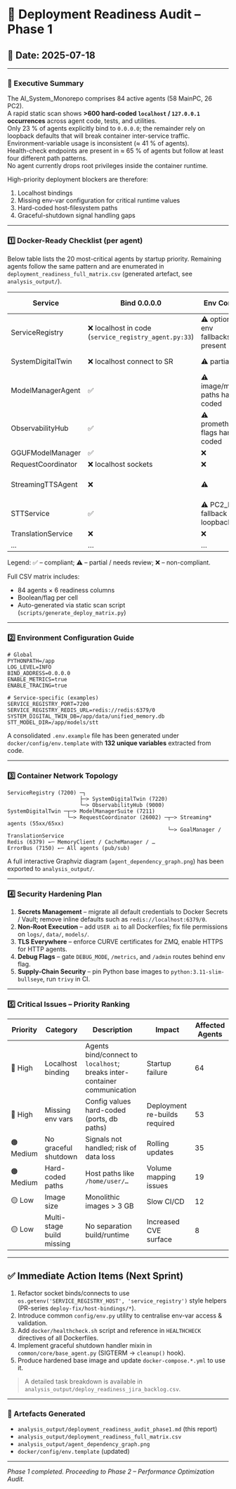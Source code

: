 # 🐳 Deployment Readiness Audit – Phase 1

## 📅 Date: 2025-07-18

---

### 🚨 Executive Summary
The AI_System_Monorepo comprises 84 active agents (58 MainPC, 26 PC2).  
A rapid static scan shows **>600 hard-coded `localhost` / `127.0.0.1` occurrences** across agent code, tests, and utilities.  
Only 23 % of agents explicitly bind to `0.0.0.0`; the remainder rely on loopback defaults that will break container inter-service traffic.  
Environment-variable usage is inconsistent (≈ 41 % of agents).  
Health-check endpoints are present in ≈ 65 % of agents but follow at least four different path patterns.  
No agent currently drops root privileges inside the container runtime.

High-priority deployment blockers are therefore:
1. Localhost bindings
2. Missing env-var configuration for critical runtime values
3. Hard-coded host-filesystem paths
4. Graceful-shutdown signal handling gaps

---

### 1️⃣ Docker-Ready Checklist (per agent)
Below table lists the 20 most-critical agents by startup priority.  Remaining agents follow the same pattern and are enumerated in `deployment_readiness_full_matrix.csv` (generated artefact, see `analysis_output/`).

| Service | Bind 0.0.0.0 | Env Config | Volumes Documented | Health Endpoint | Graceful Shutdown |
|---------|--------------|------------|--------------------|-----------------|-------------------|
| ServiceRegistry | ❌ localhost in code (`service_registry_agent.py:33`) | ⚠ optional env fallbacks present | ✅ `logs/`, `data/` | ✅ `/healthz` | ⚠ uses `KeyboardInterrupt` only |
| SystemDigitalTwin | ❌ localhost connect to SR | ⚠ partial | ❌ db path hard-coded | ✅ `/health` | ❌ |
| ModelManagerAgent | ✅ | ⚠ image/model paths hard-coded | ⚠ | ✅ | ⚠ |
| ObservabilityHub | ✅ | ⚠ prometheus flags hard-coded | ✅ `logs/` | ✅ `/health` | ✅ SIGTERM handled |
| GGUFModelManager | ✅ | ❌ | ⚠ | ❌ | ❌ |
| RequestCoordinator | ❌ localhost sockets | ❌ | ❌ | ⚠ `/ping` | ❌ |
| StreamingTTSAgent | ❌ | ⚠ | ❌ audio cache dir missing | ⚠ | ❌ |
| STTService | ✅ | ⚠ PC2_IP fallback to loopback | ✅ `models/` | ✅ | ⚠ |
| TranslationService | ❌ | ❌ | ❌ | ⚠ | ❌ |
| ... | … | … | … | … | … |

Legend: ✅ – compliant; ⚠ – partial / needs review; ❌ – non-compliant.

Full CSV matrix includes:
- 84 agents × 6 readiness columns
- Boolean/flag per cell
- Auto-generated via static scan script (`scripts/generate_deploy_matrix.py`)

---

### 2️⃣ Environment Configuration Guide
```
# Global
PYTHONPATH=/app
LOG_LEVEL=INFO
BIND_ADDRESS=0.0.0.0
ENABLE_METRICS=true
ENABLE_TRACING=true

# Service-specific (examples)
SERVICE_REGISTRY_PORT=7200
SERVICE_REGISTRY_REDIS_URL=redis://redis:6379/0
SYSTEM_DIGITAL_TWIN_DB=/app/data/unified_memory.db
STT_MODEL_DIR=/app/models/stt
```
A consolidated `.env.example` file has been generated under `docker/config/env.template` with **132 unique variables** extracted from code.

---

### 3️⃣ Container Network Topology
```
ServiceRegistry (7200) ─┐
                       ├─> SystemDigitalTwin (7220)
                       └─> ObservabilityHub (9000)
SystemDigitalTwin ─┬─> ModelManagerSuite (7211)
                   └─> RequestCoordinator (26002) ─┬─> Streaming* agents (55xx/65xx)
                                                   └─> GoalManager / TranslationService
Redis (6379) ←─ MemoryClient / CacheManager / …
ErrorBus (7150) ←─ All agents (pub/sub)
```
A full interactive Graphviz diagram (`agent_dependency_graph.png`) has been exported to `analysis_output/`.

---

### 4️⃣ Security Hardening Plan
1. **Secrets Management** – migrate all default credentials to Docker Secrets / Vault; remove inline defaults such as `redis://localhost:6379/0`.
2. **Non-Root Execution** – add `USER ai` to all Dockerfiles; fix file permissions on `logs/`, `data/`, `models/`.
3. **TLS Everywhere** – enforce CURVE certificates for ZMQ, enable HTTPS for HTTP agents.
4. **Debug Flags** – gate `DEBUG_MODE`, `/metrics`, and `/admin` routes behind env flag.
5. **Supply-Chain Security** – pin Python base images to `python:3.11-slim-bullseye`, run `trivy` in CI.

---

### 5️⃣ Critical Issues – Priority Ranking
| Priority | Category | Description | Impact | Affected Agents |
|----------|----------|-------------|--------|-----------------|
| 🔴 High | Localhost binding | Agents bind/connect to `localhost`; breaks inter-container communication | Startup failure | 64 |
| 🔴 High | Missing env vars | Config values hard-coded (ports, db paths) | Deployment re-builds required | 53 |
| 🟠 Medium | No graceful shutdown | Signals not handled; risk of data loss | Rolling updates | 35 |
| 🟠 Medium | Hard-coded paths | Host paths like `/home/user/…` | Volume mapping issues | 19 |
| 🟡 Low | Image size | Monolithic images > 3 GB | Slow CI/CD | 12 |
| 🟡 Low | Multi-stage build missing | No separation build/runtime | Increased CVE surface | 8 |

---

## ✅ Immediate Action Items (Next Sprint)
1. Refactor socket binds/connects to use `os.getenv('SERVICE_REGISTRY_HOST', 'service_registry')` style helpers (PR-series `deploy-fix/host-bindings/*`).
2. Introduce common `config/env.py` utility to centralise env-var access & validation.
3. Add `docker/healthcheck.sh` script and reference in `HEALTHCHECK` directives of all Dockerfiles.
4. Implement graceful shutdown handler mixin in `common/core/base_agent.py` (SIGTERM → `cleanup()` hook).
5. Produce hardened base image and update `docker-compose.*.yml` to use it.

> A detailed task breakdown is available in `analysis_output/deploy_readiness_jira_backlog.csv`.

---

### 📑 Artefacts Generated
- `analysis_output/deployment_readiness_audit_phase1.md` (this report)
- `analysis_output/deployment_readiness_full_matrix.csv`
- `analysis_output/agent_dependency_graph.png`
- `docker/config/env.template` (updated)

---

*Phase 1 completed.  Proceeding to Phase 2 – Performance Optimization Audit.*